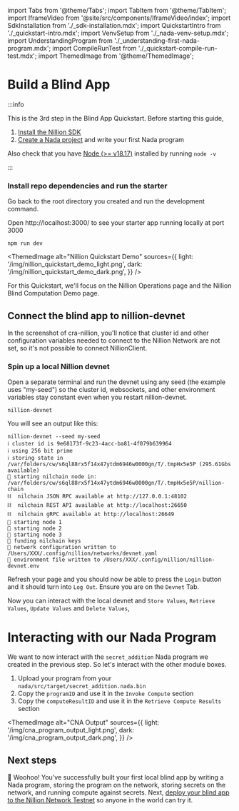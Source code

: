 import Tabs from '@theme/Tabs';
import TabItem from '@theme/TabItem';
import IframeVideo from '@site/src/components/IframeVideo/index';
import SdkInstallation from './\_sdk-installation.mdx';
import QuickstartIntro from './\_quickstart-intro.mdx';
import VenvSetup from './\_nada-venv-setup.mdx';
import UnderstandingProgram from './\_understanding-first-nada-program.mdx';
import CompileRunTest from './\_quickstart-compile-run-test.mdx';
import ThemedImage from '@theme/ThemedImage';

# Build a Blind App

:::info

This is the 3rd step in the Blind App Quickstart. Before starting this guide,

1. [Install the Nillion SDK](/quickstart-install)
2. [Create a Nada project](/quickstart-nada) and write your first Nada program

Also check that you have [Node (>= v18.17)](https://nodejs.org/en/download/) installed by running
`node -v`

:::


### Install repo dependencies and run the starter

Go back to the root directory you created and run the development command. 

Open http://localhost:3000/ to see your starter app running locally at port 3000


```
npm run dev
```


<ThemedImage
  alt="Nillion Quickstart Demo"
  sources={{
    light: '/img/nillion_quickstart_demo_light.png',
    dark: '/img/nillion_quickstart_demo_dark.png',
  }}
/>

For this Quickstart, we'll focus on the Nillion Operations page and the Nillion Blind Computation Demo page.

## Connect the blind app to nillion-devnet

In the screenshot of cra-nillion, you'll notice that cluster id and other configuration variables needed to connect to the Nillion Network are not set, so it's not possible to connect NillionClient.

### Spin up a local Nillion devnet

Open a separate terminal and run the devnet using any seed (the example uses "my-seed") so the cluster id, websockets, and other environment variables stay constant even when you restart nillion-devnet.

```shell
nillion-devnet
```

You will see an output like this:

```
nillion-devnet --seed my-seed
ℹ️ cluster id is 9e68173f-9c23-4acc-ba81-4f079b639964
ℹ️ using 256 bit prime
ℹ️ storing state in /var/folders/cw/s6ql88rx5f14x47ytdm6946w0000gn/T/.tmpHx5e5P (295.61Gbs available)
🏃 starting nilchain node in: /var/folders/cw/s6ql88rx5f14x47ytdm6946w0000gn/T/.tmpHx5e5P/nillion-chain
⛓  nilchain JSON RPC available at http://127.0.0.1:48102
⛓  nilchain REST API available at http://localhost:26650
⛓  nilchain gRPC available at http://localhost:26649
🏃 starting node 1
🏃 starting node 2
🏃 starting node 3
👛 funding nilchain keys
📝 network configuration written to /Users/XXX/.config/nillion/networks/devnet.yaml
🌄 environment file written to /Users/XXX/.config/nillion/nillion-devnet.env
```

Refresh your page and you should now be able to press the `Login` button and it should turn into `Log Out`. Ensure you are on the `Devnet` Tab.

Now you can interact with the local devnet and `Store Values`,  `Retrieve Values`, `Update Values` and `Delete Values`, 


# Interacting with our Nada Program

We want to now interact with the `secret_addition` Nada program we created in the previous step. So let's interact with the other module boxes. 

1. Upload your program from your `nada/src/target/secret_addition.nada.bin`
2. Copy the `programID` and use it in the `Invoke Compute` section
3. Copy the `computeResultID` and use it in the `Retrieve Compute Results` section

<ThemedImage
  alt="CNA Output"
  sources={{
    light: '/img/cna_program_output_light.png',
    dark: '/img/cna_program_output_dark.png',
  }}
/>

## Next steps

🚀 Woohoo! You've successfully built your first local blind app by writing a Nada program, storing the program on the network, storing secrets on the network, and running compute against secrets. Next, [deploy your blind app to the Nillion Network Testnet](/quickstart-testnet) so anyone in the world can try it.

